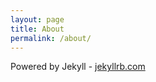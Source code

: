 ```yaml
---
layout: page
title: About
permalink: /about/
---
```


Powered by Jekyll - [jekyllrb.com](http://jekyllrb.com/)

